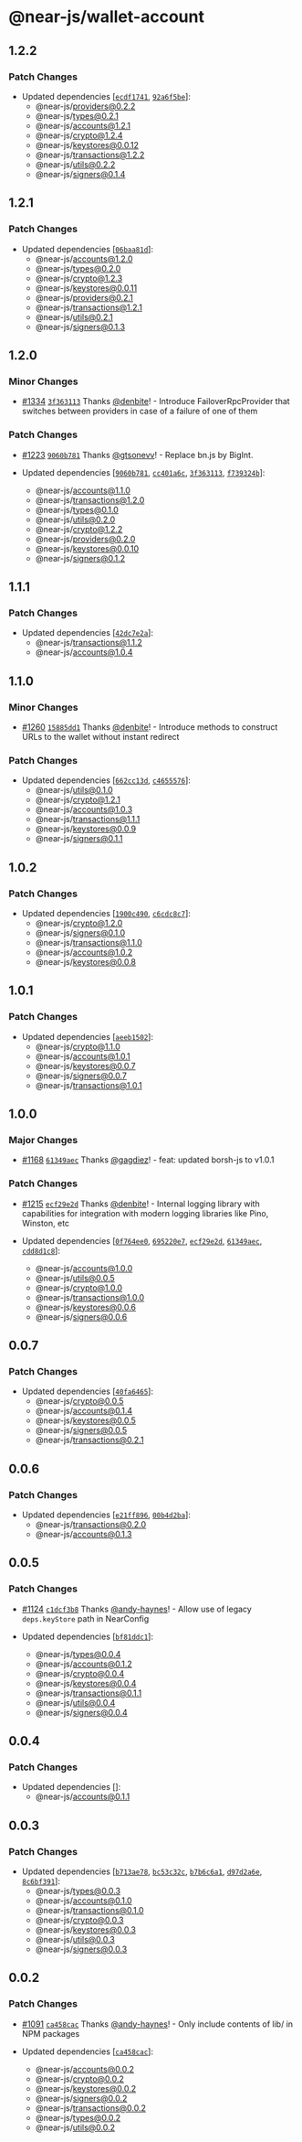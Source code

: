 # @near-js/wallet-account

## 1.2.2

### Patch Changes

- Updated dependencies [[`ecdf1741`](https://github.com/near/near-api-js/commit/ecdf1741fb692e71202c541c5b3692790baa65f0), [`92a6f5be`](https://github.com/near/near-api-js/commit/92a6f5be3f4b7be6f3e9b55077025921c3aad2cb)]:
  - @near-js/providers@0.2.2
  - @near-js/types@0.2.1
  - @near-js/accounts@1.2.1
  - @near-js/crypto@1.2.4
  - @near-js/keystores@0.0.12
  - @near-js/transactions@1.2.2
  - @near-js/utils@0.2.2
  - @near-js/signers@0.1.4

## 1.2.1

### Patch Changes

- Updated dependencies [[`06baa81d`](https://github.com/near/near-api-js/commit/06baa81dc604cfe0463476de7a4dcdd39a6f716a)]:
  - @near-js/accounts@1.2.0
  - @near-js/types@0.2.0
  - @near-js/crypto@1.2.3
  - @near-js/keystores@0.0.11
  - @near-js/providers@0.2.1
  - @near-js/transactions@1.2.1
  - @near-js/utils@0.2.1
  - @near-js/signers@0.1.3

## 1.2.0

### Minor Changes

- [#1334](https://github.com/near/near-api-js/pull/1334) [`3f363113`](https://github.com/near/near-api-js/commit/3f363113e102d0acf29b7b2635acf6160a028cc3) Thanks [@denbite](https://github.com/denbite)! - Introduce FailoverRpcProvider that switches between providers in case of a failure of one of them

### Patch Changes

- [#1223](https://github.com/near/near-api-js/pull/1223) [`9060b781`](https://github.com/near/near-api-js/commit/9060b7811668d71bdf21170273a42842c3691f9b) Thanks [@gtsonevv](https://github.com/gtsonevv)! - Replace bn.js by BigInt.

- Updated dependencies [[`9060b781`](https://github.com/near/near-api-js/commit/9060b7811668d71bdf21170273a42842c3691f9b), [`cc401a6c`](https://github.com/near/near-api-js/commit/cc401a6c893398e2185c35765ca316f68ac86074), [`3f363113`](https://github.com/near/near-api-js/commit/3f363113e102d0acf29b7b2635acf6160a028cc3), [`f739324b`](https://github.com/near/near-api-js/commit/f739324b2959712281d957eb26a09e5d68e32c80)]:
  - @near-js/accounts@1.1.0
  - @near-js/transactions@1.2.0
  - @near-js/types@0.1.0
  - @near-js/utils@0.2.0
  - @near-js/crypto@1.2.2
  - @near-js/providers@0.2.0
  - @near-js/keystores@0.0.10
  - @near-js/signers@0.1.2

## 1.1.1

### Patch Changes

- Updated dependencies [[`42dc7e2a`](https://github.com/near/near-api-js/commit/42dc7e2ac794e973987bed7b89da5ef2d3c6c8ac)]:
  - @near-js/transactions@1.1.2
  - @near-js/accounts@1.0.4

## 1.1.0

### Minor Changes

- [#1260](https://github.com/near/near-api-js/pull/1260) [`15885dd1`](https://github.com/near/near-api-js/commit/15885dd10ba9b562043a36dc80c449b7c3588313) Thanks [@denbite](https://github.com/denbite)! - Introduce methods to construct URLs to the wallet without instant redirect

### Patch Changes

- Updated dependencies [[`662cc13d`](https://github.com/near/near-api-js/commit/662cc13d7961c3bdabed3ad51b1c57958739a3e6), [`c4655576`](https://github.com/near/near-api-js/commit/c4655576bacb1d8b85030dca5b9443649621c8ee)]:
  - @near-js/utils@0.1.0
  - @near-js/crypto@1.2.1
  - @near-js/accounts@1.0.3
  - @near-js/transactions@1.1.1
  - @near-js/keystores@0.0.9
  - @near-js/signers@0.1.1

## 1.0.2

### Patch Changes

- Updated dependencies [[`1900c490`](https://github.com/near/near-api-js/commit/1900c49060c3ea8279448cead7347049a23f421f), [`c6cdc8c7`](https://github.com/near/near-api-js/commit/c6cdc8c724a6dd53114cc5f53fd58e57cea86b78)]:
  - @near-js/crypto@1.2.0
  - @near-js/signers@0.1.0
  - @near-js/transactions@1.1.0
  - @near-js/accounts@1.0.2
  - @near-js/keystores@0.0.8

## 1.0.1

### Patch Changes

- Updated dependencies [[`aeeb1502`](https://github.com/near/near-api-js/commit/aeeb15022a1c1deb99114eba0473739b0998fc50)]:
  - @near-js/crypto@1.1.0
  - @near-js/accounts@1.0.1
  - @near-js/keystores@0.0.7
  - @near-js/signers@0.0.7
  - @near-js/transactions@1.0.1

## 1.0.0

### Major Changes

- [#1168](https://github.com/near/near-api-js/pull/1168) [`61349aec`](https://github.com/near/near-api-js/commit/61349aeca3af830f702b24654e0f13cd428192d8) Thanks [@gagdiez](https://github.com/gagdiez)! - feat: updated borsh-js to v1.0.1

### Patch Changes

- [#1215](https://github.com/near/near-api-js/pull/1215) [`ecf29e2d`](https://github.com/near/near-api-js/commit/ecf29e2d56611a7773c79d5bb5bd20c8b7e738ea) Thanks [@denbite](https://github.com/denbite)! - Internal logging library with capabilities for integration with modern logging libraries like Pino, Winston, etc

- Updated dependencies [[`0f764ee0`](https://github.com/near/near-api-js/commit/0f764ee03b5747fbf8a971c7b04ef8326238a1d0), [`695220e7`](https://github.com/near/near-api-js/commit/695220e75bc43834a7700cfc5491a7eebd324947), [`ecf29e2d`](https://github.com/near/near-api-js/commit/ecf29e2d56611a7773c79d5bb5bd20c8b7e738ea), [`61349aec`](https://github.com/near/near-api-js/commit/61349aeca3af830f702b24654e0f13cd428192d8), [`cdd8d1c8`](https://github.com/near/near-api-js/commit/cdd8d1c8c37db641bd995b2c470ad0b4fdddb93f)]:
  - @near-js/accounts@1.0.0
  - @near-js/utils@0.0.5
  - @near-js/crypto@1.0.0
  - @near-js/transactions@1.0.0
  - @near-js/keystores@0.0.6
  - @near-js/signers@0.0.6

## 0.0.7

### Patch Changes

- Updated dependencies [[`40fa6465`](https://github.com/near/near-api-js/commit/40fa64654fdaf3b463122c35521a6f72282974f2)]:
  - @near-js/crypto@0.0.5
  - @near-js/accounts@0.1.4
  - @near-js/keystores@0.0.5
  - @near-js/signers@0.0.5
  - @near-js/transactions@0.2.1

## 0.0.6

### Patch Changes

- Updated dependencies [[`e21ff896`](https://github.com/near/near-api-js/commit/e21ff89601c858fb703169e3bb53c6d96cff5342), [`00b4d2ba`](https://github.com/near/near-api-js/commit/00b4d2ba3f9f3a1f90343e34cb9bde8cdb607ceb)]:
  - @near-js/transactions@0.2.0
  - @near-js/accounts@0.1.3

## 0.0.5

### Patch Changes

- [#1124](https://github.com/near/near-api-js/pull/1124) [`c1dcf3b8`](https://github.com/near/near-api-js/commit/c1dcf3b8207e7de358e1d711d55da938d5d9ff8d) Thanks [@andy-haynes](https://github.com/andy-haynes)! - Allow use of legacy `deps.keyStore` path in NearConfig

- Updated dependencies [[`bf81ddc1`](https://github.com/near/near-api-js/commit/bf81ddc11c958dece2244798bdfa6ab11e653940)]:
  - @near-js/types@0.0.4
  - @near-js/accounts@0.1.2
  - @near-js/crypto@0.0.4
  - @near-js/keystores@0.0.4
  - @near-js/transactions@0.1.1
  - @near-js/utils@0.0.4
  - @near-js/signers@0.0.4

## 0.0.4

### Patch Changes

- Updated dependencies []:
  - @near-js/accounts@0.1.1

## 0.0.3

### Patch Changes

- Updated dependencies [[`b713ae78`](https://github.com/near/near-api-js/commit/b713ae78969d530e7e69e21e315e3d3fdb5e68e9), [`bc53c32c`](https://github.com/near/near-api-js/commit/bc53c32c80694e6f22d9be97db44603591f0026b), [`b7b6c6a1`](https://github.com/near/near-api-js/commit/b7b6c6a1448050f60f6498f799654204f1998b91), [`d97d2a6e`](https://github.com/near/near-api-js/commit/d97d2a6e891350cdea418da2af2b2971bdf0467e), [`8c6bf391`](https://github.com/near/near-api-js/commit/8c6bf391a01af9adb81cb8731c45bdb17f5291c0)]:
  - @near-js/types@0.0.3
  - @near-js/accounts@0.1.0
  - @near-js/transactions@0.1.0
  - @near-js/crypto@0.0.3
  - @near-js/keystores@0.0.3
  - @near-js/utils@0.0.3
  - @near-js/signers@0.0.3

## 0.0.2

### Patch Changes

- [#1091](https://github.com/near/near-api-js/pull/1091) [`ca458cac`](https://github.com/near/near-api-js/commit/ca458cac683fab614b77eb5daa160e03b0640350) Thanks [@andy-haynes](https://github.com/andy-haynes)! - Only include contents of lib/ in NPM packages

- Updated dependencies [[`ca458cac`](https://github.com/near/near-api-js/commit/ca458cac683fab614b77eb5daa160e03b0640350)]:
  - @near-js/accounts@0.0.2
  - @near-js/crypto@0.0.2
  - @near-js/keystores@0.0.2
  - @near-js/signers@0.0.2
  - @near-js/transactions@0.0.2
  - @near-js/types@0.0.2
  - @near-js/utils@0.0.2
